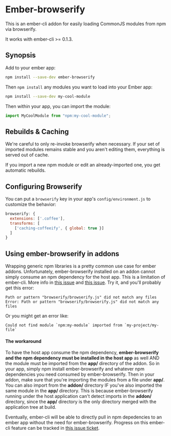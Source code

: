 # Ember-browserify

This is an ember-cli addon for easily loading CommonJS modules from
npm via browserify.

It works with ember-cli >= 0.1.3.

## Synopsis

Add to your ember app:

```sh
npm install --save-dev ember-browserify
```

Then `npm install` any modules you want to load into your Ember app:

```sh
npm install --save-dev my-cool-module
```

Then within your app, you can import the module:

```js
import MyCoolModule from "npm:my-cool-module";
```

## Rebuilds & Caching

We're careful to only re-invoke browserify when necessary. If your set
of imported modules remains stable and you aren't editing them,
everything is served out of cache.

If you import a new npm module or edit an already-imported one, you
get automatic rebuilds.

## Configuring Browserify

You can put a `browserify` key in your app's `config/environment.js`
to customize the behavior:

```js
browserify: {
  extensions: ['.coffee'],
  transforms: [
    ['caching-coffeeify', { global: true }]
  ]
}
```

## Using ember-browserify in addons

Wrapping generic npm libraries is a pretty common use case for ember addons. Unfortunately, ember-browserify installed on an addon cannot simply consume an npm dependency for the host app. This is a limitation of ember-cli. More info in [this issue](https://github.com/ef4/ember-browserify/issues/34) and [this issue](https://github.com/ef4/ember-browserify/issues/38). Try it, and you'll probably get this error:

```
Path or pattern "browserify/browserify.js" did not match any files
Error: Path or pattern "browserify/browserify.js" did not match any files
```

Or you might get an error like:

```
Could not find module `npm:my-module` imported from `my-project/my-file`
```

#### The workaround

To have the host app consume the npm dependency, **ember-browserify and the npm dependency must be installed in the host app** as well AND the module must be imported from the **app/** directory of the addon. So in your app, simply npm install ember-browserify and whatever npm dependencies you need consumed by ember-browserify. Then in your addon, make sure that you're importing the modules from a file under **app/**. You can also import from the **addon/** directory IF you've also imported the same module in the **app/** directory. This is because ember-browserify running under the host application can't detect imports in the **addon/** directory, since the **app/** directory is the only directory merged with the application tree at build.

Eventually, ember-cli will be able to directly pull in npm depedencies to an ember app without the need for ember-browserify. Progress on this ember-cli feature can be tracked in [this issue ticket](https://github.com/ember-cli/ember-cli/issues/4211).

